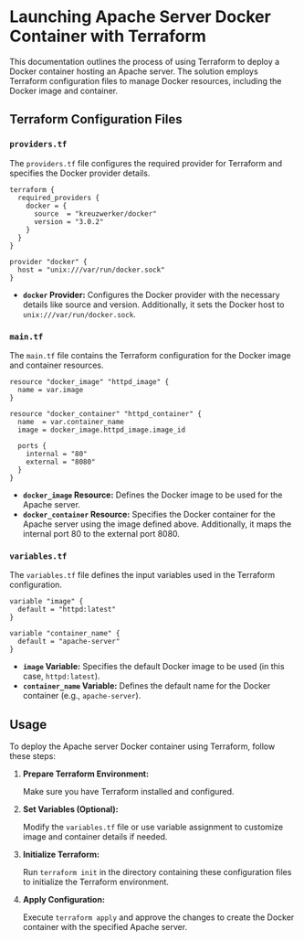 # Launching Apache Server Docker Container with Terraform

This documentation outlines the process of using Terraform to deploy a Docker container hosting an Apache server. The solution employs Terraform configuration files to manage Docker resources, including the Docker image and container.

## Terraform Configuration Files

### `providers.tf`

The `providers.tf` file configures the required provider for Terraform and specifies the Docker provider details.

```hcl
terraform {
  required_providers {
    docker = {
      source  = "kreuzwerker/docker"
      version = "3.0.2"
    }
  }
}

provider "docker" {
  host = "unix:///var/run/docker.sock"
}
```

- **`docker` Provider:** Configures the Docker provider with the necessary details like source and version. Additionally, it sets the Docker host to `unix:///var/run/docker.sock`.

### `main.tf`

The `main.tf` file contains the Terraform configuration for the Docker image and container resources.

```hcl
resource "docker_image" "httpd_image" {
  name = var.image
}

resource "docker_container" "httpd_container" {
  name  = var.container_name
  image = docker_image.httpd_image.image_id

  ports {
    internal = "80"
    external = "8080"
  }
}
```

- **`docker_image` Resource:** Defines the Docker image to be used for the Apache server.
- **`docker_container` Resource:** Specifies the Docker container for the Apache server using the image defined above. Additionally, it maps the internal port 80 to the external port 8080.

### `variables.tf`

The `variables.tf` file defines the input variables used in the Terraform configuration.

```hcl
variable "image" {
  default = "httpd:latest"
}

variable "container_name" {
  default = "apache-server"
}
```

- **`image` Variable:** Specifies the default Docker image to be used (in this case, `httpd:latest`).
- **`container_name` Variable:** Defines the default name for the Docker container (e.g., `apache-server`).

## Usage

To deploy the Apache server Docker container using Terraform, follow these steps:

1. **Prepare Terraform Environment:**

   Make sure you have Terraform installed and configured.

2. **Set Variables (Optional):**

   Modify the `variables.tf` file or use variable assignment to customize image and container details if needed.

3. **Initialize Terraform:**

   Run `terraform init` in the directory containing these configuration files to initialize the Terraform environment.

4. **Apply Configuration:**

   Execute `terraform apply` and approve the changes to create the Docker container with the specified Apache server.